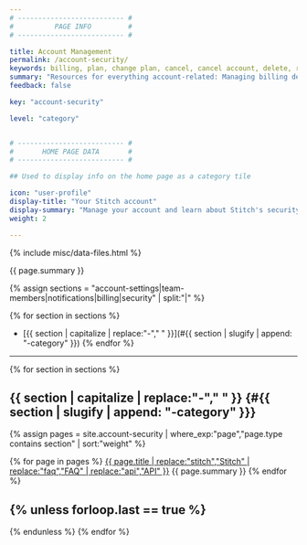 ```yaml
---
# -------------------------- #
#          PAGE INFO         #
# -------------------------- #

title: Account Management
permalink: /account-security/
keywords: billing, plan, change plan, cancel, cancel account, delete, remove
summary: "Resources for everything account-related: Managing billing details, inviting team members, and more."
feedback: false

key: "account-security"

level: "category"


# -------------------------- #
#       HOME PAGE DATA       #
# -------------------------- #

## Used to display info on the home page as a category tile

icon: "user-profile"
display-title: "Your Stitch account"
display-summary: "Manage your account and learn about Stitch's security practices."
weight: 2

---
```

{% include misc/data-files.html %}

{{ page.summary }}

{% assign sections = "account-settings|team-members|notifications|billing|security" | split:"|" %}

{% for section in sections %}
- [{{ section | capitalize | replace:"-"," " }}](#{{ section | slugify | append: "-category" }})
{% endfor %}

---

{% for section in sections %}

## {{ section | capitalize | replace:"-"," " }} {#{{ section | slugify | append: "-category" }}}

{% assign pages = site.account-security | where_exp:"page","page.type contains section" | sort:"weight" %}

{% for page in pages %}
<span class="h3"><a href="{{ page.url | prepend: site.baseurl }}">{{ page.title | replace:"stitch","Stitch" | replace:"faq","FAQ" | replace:"api","API" }}</a></span>
{{ page.summary }}
{% endfor %}

{% unless forloop.last == true %}
---
{% endunless %}
{% endfor %}